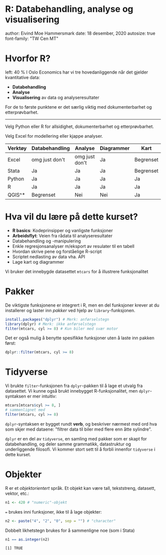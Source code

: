 R: Databehandling, analyse og visualisering
========================================================
author: Eivind Moe Hammersmark
date: 18 desember, 2020
autosize: true
font-family: "TW Cen MT"

Hvorfor R?
========================================================
left: 40 %
I Oslo Economics har vi tre hovedanliggende når det gjelder kvantitative data: 
- **Databehandling**
- **Analyse**
- **Visualisering** av data og analyseresultater

For de to første punktene er det særlig viktig med dokumenterbarhet og etterprøvbarhet.
***
Velg Python eller R for allsidighet, dokumenterbarhet og etterprøvbarhet.

Velg Excel for modellering eller kjappe analyser.

| Verktøy | Databehandling | Analyse        | Diagrammer    | Kart      |
|---------|----------------|----------------|---------------|-----------|
| Excel   | omg just don't | omg just don't | Ja            | Begrenset |
| Stata   | Ja             | Ja             | Ja            | Begrenset |
| Python  | Ja             | Ja             | Ja            | Ja        |
| R       | Ja             | Ja             | Ja            | Ja        |
| QGIS^*    | Begrenset      | Nei            | Nei           | Ja        |  

Hva vil du lære på dette kurset?
========================================================

- **R basics**: Kodeprinsipper og vanligste funksjoner
- **Arbeidsflyt**: Veien fra rådata til analyseresultater
- Databehandling og -manipulering
- Enkle regresjonsanalyser m/eksport av resulater til en tabell
- Hvordan skrive pene og forståelige R-script
- Scriptet nedlasting av data vha. API
- Lage kart og diagrammer

Vi bruker det innebygde datasettet `mtcars` for å illustrere funksjonalitet

Pakker
========================================================
De viktigste funksjonene er integrert i R, men en del funksjoner krever at du installerer og laster inn *pakker* ved hjelp av `library`-funksjonen.


```r
install.packages("dplyr") # Merk: anførselstegn
library(dplyr) # Merk: ikke anførselstegn
filter(mtcars, cyl >= 8) # Kun biler med svær motor
```

Det er også mulig å benytte spesifikke funksjoner uten å laste inn pakken først:


```r
dplyr::filter(mtcars, cyl >= 8)
```

Tidyverse
========================================================
Vi brukte `filter`-funksjonen fra `dplyr`-pakken til å lage et utvalg fra datasettet.
Vi kunne også brukt innebygget R-funksjonalitet, men `dplyr`-syntaksen er mer intuitiv:


```r
mtcars[mtcars$cyl >= 8, ]
# sammenlignet med
filter(mtcars, cyl >= 8)
```

`dplyr`-syntaksen er bygget rundt **verb**, og beskriver nærmest med ord hva som skjer med dataene: "filtrer data til biler med flere enn åtte sylindre".

`dplyr` er en del av `tidyverse`, en samling med pakker som er skapt for databehandling, og deler samme grammatikk, datastruktur og underliggende filosofi. Vi kommer stort sett til å forbli innenfor `tidyverse` i dette kurset. 

Objekter
=========================================================

R er et *objektorientert* språk. Et objekt kan være tall, tekststreng, datasett, vektor, etc.:


```r
n1 <- 420 # "numeric"-objekt
```

`=` brukes inni funksjoner, ikke til å lage objekter:


```r
n2 <- paste("4", "2", "0", sep = "") # "character"
```

Dobbelt likhetstegn brukes for å sammenligne noe (som i Stata)


```r
n1 == as.integer(n2) 
```

```
[1] TRUE
```

